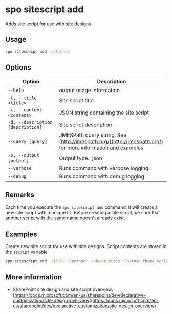 # spo sitescript add

Adds site script for use with site designs

## Usage

```sh
spo sitescript add [options]
```

## Options

Option|Description
------|-----------
`--help`|output usage information
`-t, --title <title>`|Site script title
`-c, --content <content>`|JSON string containing the site script
`-d, --description [description]`|Site script description
`--query [query]`|JMESPath query string. See [http://jmespath.org/](http://jmespath.org/) for more information and examples
`-o, --output [output]`|Output type. `json|text`. Default `text`
`--verbose`|Runs command with verbose logging
`--debug`|Runs command with debug logging

## Remarks

Each time you execute the `spo sitescript add` command, it will create a new site script with a unique ID. Before creating a site script, be sure that another script with the same name doesn't already exist.

## Examples

Create new site script for use with site designs. Script contents are stored in the `$script` variable

```sh
spo sitescript add --title "Contoso" --description "Contoso theme script" --content $script
```

## More information

- SharePoint site design and site script overview: [https://docs.microsoft.com/en-us/sharepoint/dev/declarative-customization/site-design-overview](https://docs.microsoft.com/en-us/sharepoint/dev/declarative-customization/site-design-overview)